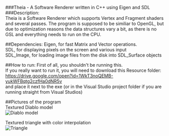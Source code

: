 ###Theia - A Software Renderer written in C++ using Eigen and SDL  
###Description:  
Theia is a Software Renderer which supports Vertex and Fragment shaders and several passes. The program is supposed to be similiar to OpenGL, but due to optimization reasons the data structures vary a bit, as there is no GSL and everything needs to run on the CPU.  

##Dependencies:
Eigen, for fast Matrix and Vector operations.  
SDL, for displaying pixels on the screen and various input  
SDL_Image, for loading image files from the disk into SDL_Surface objects

##How to run:
First of all, you shouldn't be running this.  
If you really want to run it, you will need to download this Resource folder:  
https://drive.google.com/open?id=1WkT3noQEMB-yukWFBqtg2czfHa0dNR5v  
and place it next to the exe (or in the Visual Studio project folder if you are running straight from Visual Studios)

##Pictures of the program  
Textured Diablo model  
![Diablo model](https://i.imgur.com/rl4Vvtu.png)  

Textured triangle with color interpolation  
![Triangle](https://i.imgur.com/od3a4C2.png)
